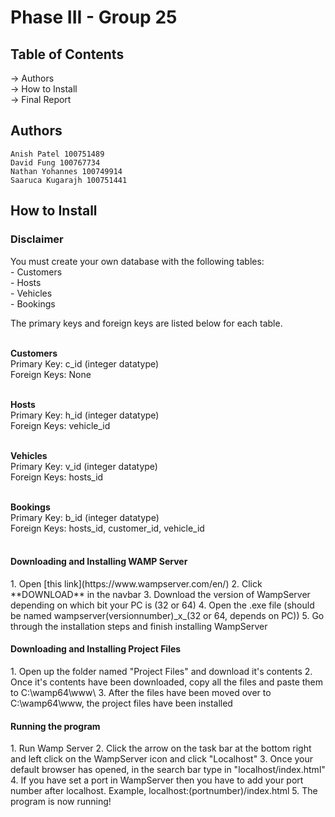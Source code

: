 # Phase III - Group 25

<h2>Table of Contents</h2>
 -> Authors <br> 
 -> How to Install  <br>
 -> Final Report  <br>
 
 <h2>Authors</h2>

    Anish Patel 100751489  
    David Fung 100767734  
    Nathan Yohannes 100749914  
    Saaruca Kugarajh 100751441 
    
    
 <h2>How to Install</h2>
 
 <h3>Disclaimer</h3>
  You must create your own database with the following tables: <br>
  - Customers<br>
  - Hosts<br>
  - Vehicles<br>
  - Bookings<br>
  
  The primary keys and foreign keys are listed below for each table.<br><br>
  
  **Customers**<br>
  Primary Key: c_id (integer datatype)<br>
  Foreign Keys: None<br><br>
  
  **Hosts**<br>
  Primary Key: h_id (integer datatype)<br>
  Foreign Keys: vehicle_id <br><br>
  
  **Vehicles**<br>
  Primary Key: v_id (integer datatype)<br>
  Foreign Keys: hosts_id <br><br>
  
  **Bookings**<br>
  Primary Key: b_id (integer datatype)<br>
  Foreign Keys: hosts_id, customer_id, vehicle_id <br><br>
  
 
  <h4>Downloading and Installing WAMP Server</h4>
    1. Open [this link](https://www.wampserver.com/en/)
    2. Click **DOWNLOAD** in the navbar
    3. Download the version of WampServer depending on which bit your PC is (32 or 64)
    4. Open the .exe file (should be named wampserver(versionnumber)_x_(32 or 64, depends on PC))
    5. Go through the installation steps and finish installing WampServer
    
   <h4>Downloading and Installing Project Files</h4>
    1. Open up the folder named "Project Files" and download it's contents
    2. Once it's contents have been downloaded, copy all the files and paste them to C:\wamp64\www\
    3. After the files have been moved over to C:\wamp64\www, the project files have been installed
    
   <h4>Running the program</h4>
    1. Run Wamp Server
    2. Click the arrow on the task bar at the bottom right and left click on the WampServer icon and click "Localhost"
    3. Once your default browser has opened, in the search bar type in "localhost/index.html"
    4. If you have set a port in WampServer then you have to add your port number after localhost. Example, localhost:(portnumber)/index.html
    5. The program is now running!
    
    
